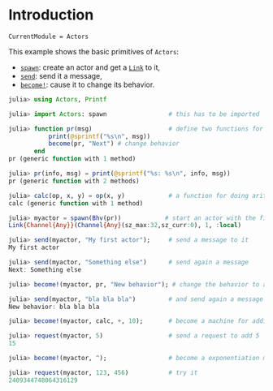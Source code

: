 # Introduction

```@meta
CurrentModule = Actors
```

This example shows the basic primitives of `Actors`:

- [`spawn`](@ref): create an actor and get a [`Link`](@ref) to it,
- [`send`](@ref): send it a message,
- [`become!`](@ref): cause it to change its behavior.

```julia
julia> using Actors, Printf

julia> import Actors: spawn                 # this has to be imported

julia> function pr(msg)                     # define two functions for printing a message
           print(@sprintf("%s\n", msg))
           become(pr, "Next") # change behavior
       end
pr (generic function with 1 method)

julia> pr(info, msg) = print(@sprintf("%s: %s\n", info, msg))
pr (generic function with 2 methods)

julia> calc(op, x, y) = op(x, y)            # a function for doing arithmetic
calc (generic function with 1 method)

julia> myactor = spawn(Bhv(pr))            # start an actor with the first behavior
Link{Channel{Any}}(Channel{Any}(sz_max:32,sz_curr:0), 1, :local)

julia> send(myactor, "My first actor");     # send a message to it
My first actor

julia> send(myactor, "Something else")      # send again a message
Next: Something else

julia> become!(myactor, pr, "New behavior"); # change the behavior to another one

julia> send(myactor, "bla bla bla")         # and send again a message
New behavior: bla bla bla

julia> become!(myactor, calc, +, 10);       # become a machine for adding to 10

julia> request(myactor, 5)                  # send a request to add 5
15

julia> become!(myactor, ^);                 # become a exponentiation machine

julia> request(myactor, 123, 456)           # try it
2409344748064316129
```
